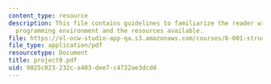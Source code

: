 ```yaml
---
content_type: resource
description: This file contains guidelines to familiarize the reader with the Scheme
  programming environment and the resources available.
file: https://ol-ocw-studio-app-qa.s3.amazonaws.com/courses/6-001-structure-and-interpretation-of-computer-programs-spring-2005/9025c023232ca403dee7c4732ae3dcdd_project0.pdf
file_type: application/pdf
resourcetype: Document
title: project0.pdf
uid: 9025c023-232c-a403-dee7-c4732ae3dcdd
---
```

